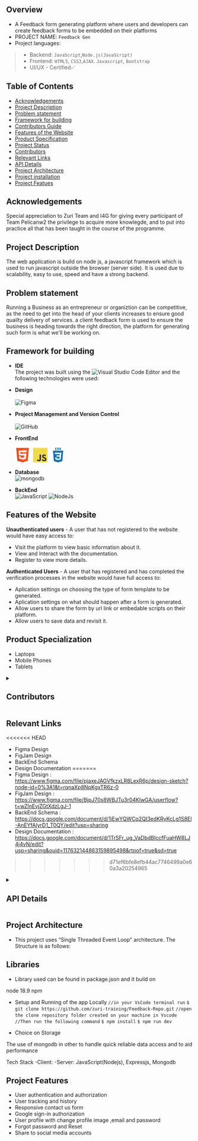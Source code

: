 ## Overview
*  A Feedback form generating platform where users and developers can create feedback forms to be embedded on their platforms
* PROJECT NAME: `Feedback Gen`
* Project languages: 
> * Backend: `JavaScript`,`Node.js(JavaScript)`
> * Frontend: `HTML5`, `CSS3`,`AJAX`. `Javascript`, `Bootstrap`
> * UI/UX - Certified✅

## Table of Contents

* [Acknowledgements](#acknowledgements)
* [Project Description](#project-description)
* [Problem statement](#problem-statement)
* [Framework for building](#framework-for-building)
* [Contributors Guide](#contributors-guide)
* [Features of the Website](#features-of-the-website)
* [Product Specification](#product-specialization)
* [Project Status](#project-status)
* [Contributors](#contributors)
* [Relevant Links](#relevant-links)
* [API Details](#api-details)
* [Project Architecture](#project-architecture)
* [Project installation](#project-installation)
* [Project Featues](#project-features)


## Acknowledgements
Special appreciation to Zuri Team and I4G for giving every
participant of Team Pelicanw2 the privilege to acquire more
knowlegde, and to put into practice all that has been taught
in the course of the programme.

## Project Description
The web application is build on node js, a javascript framework which is used to run javascript outside the browser (server side). It is used due to scalability, easy to use, speed and have a strong backend.

## Problem statement
Running a Business as an entrepreneur or organiztion can be competitive, as the need to get into the head of your clients increases to ensure good quailty delivery of services. a client feedback form is used to ensure the business is heading towards the right direction, the platform for generating such form is what we'll be working on.

## Framework for building

* __IDE__ </br>
The project was built using the ![Visual Studio Code](https://img.shields.io/badge/Visual%20Studio%20Code-0078d7.svg?style=for-the-badge&logo=visual-studio-code&logoColor=white) Editor and the following technologies were used: <br/>
* __Design__<br/><br/>
        ![Figma](https://img.shields.io/badge/figma-%23F24E1E.svg?style=for-the-badge&logo=figma&logoColor=white)
* __Project Management and Version Control__<br/><br/>
        ![GitHub](https://img.shields.io/badge/github-%23121011.svg?style=for-the-badge&logo=github&logoColor=white)

        
* __FrontEnd__<br/><br/>
      <img src="https://github.com/devicons/devicon/blob/master/icons/html5/html5-original.svg" title="HTML5" alt="HTML" width="40" height="40"/>&nbsp;
      <img src="https://github.com/devicons/devicon/blob/master/icons/javascript/javascript-original.svg" title="JavaScript" alt="JavaScript" width="40" height="40"/>&nbsp;
      <img src="https://github.com/devicons/devicon/blob/master/icons/css3/css3-plain-wordmark.svg"  title="CSS3" alt="CSS" width="40" height="40"/>&nbsp;

* __Database__<br/>
        ![mongodb](https://icons8.com/icon/tBBf3P8HL0vR/mongodb-a-cross-platform-document-oriented-database-program)

* __BackEnd__<br/>
        ![JavaScript](https://icons8.com/icon/108784/javascript)
        ![NodeJs](https://icons8.com/icon/54087/nodejs)

## Features of the Website
__Unauthenticated users__ - A user that has not registered to the website
would have easy access to: <br/> 

* Visit the platform to view basic information about it.
* View and Interact with the documentation.
* Register to view more details.

__Authenticated Users__ - A user that has registered and has completed the
verification processes in the website would have full access to: <br/>

* Aplication settings  on choosing the type of form template to be generated.
* Aplication settings on what should happen after a form is generated.
* Allow users to share the form by url link or embedable scripts on their platform. 
* Allow users to save data and revisit it.

## Product Specialization
* Laptops
* Mobile Phones
* Tablets

<details>

<summary>

## Contributors

</summary>
__Team Administrators__ <br/>
Abiola Folarin (Team-lead)

__Designers__ <br/>
* Ayo Oladiran

* Ijeoma Ikegbunam

* Folarin Abiola

* Aneke Harriet

* Feyisara Oyeleke

* Mary Dania

* Adejoke Adeyanju

* Daniel Ekeleme

* Sakeenah Ahmedkokori

* Kaosarat Atobiloye

* Nnene Bright-Victor

* Onunwa Gideon

<br/>

__BackEnd Contributors__ <br/>
* Bello Bello

* Nnanna Divine

* Paul Adeleye

* Owolabi Jesuseun Kayode

<br/>

__FrontEnd Contributors__ <br/>
* Ramat Ajakaye


</details>

## Relevant Links
<<<<<<< HEAD
* Figma Design
* FigJam Design
* BackEnd Schema
* Design Documentation
=======
* Figma Design : https://www.figma.com/file/pjaxeJAGVfkzxLR8LexR6p/design-sketch?node-id=0%3A1&t=rqnaXp8NpKgxTR6z-0
* FigJam Design : https://www.figma.com/file/BjpJ70s8WBJTu3r04KlwGA/userflow?t=wZInEvjZGtXdzLgJ-1
* BackEnd Schema : https://docs.google.com/document/d/1iEwYQWCq2QI3edKRyKcLg1S8El-AnEYfAlyrD1_T0QY/edit?usp=sharing
* Design Documentation : https://docs.google.com/document/d/1TrSFr_ug_VaDbdBIccfFuaHW8LJ4j4vN/edit?usp=sharing&ouid=117632144863159895498&rtpof=true&sd=true
>>>>>>> d71ef6bfe8efb44ac7746499a0e60a3a20254965

<details>

<summary> 

## API Details 

</summary>

</details>

</details>



## Project Architecture
 
*  This project uses “Single Threaded Event Loop” architecture. The 
Structure is as follows:

## Libraries
* Library used can be found in package.json and it build on

 node 18.9
 npm

* Setup and Running of the app Locally
`//in your VsCode terminal run`
`$ git clone https://github.com/zuri-training/Feedback-Repo.git`
`//open the clone repository folder created on your machine in Vscode`
`//Then run the following command`
`$ npm install`
`$ npm run dev`

* Choice on Storage

The use of mongodb in other to handle quick reliable data access and to aid performance

Tech Stack
-Client:
-Server: JavaScript(Nodejs), Expressjs, Mongodb

## Project Features
* User authentication and authorization
* User tracking and history
* Responsive contact us form
* Google sign-in authorization
* User profile with change  profile image ,email and password
* Forgot password and Reset
* Share to social media accounts






